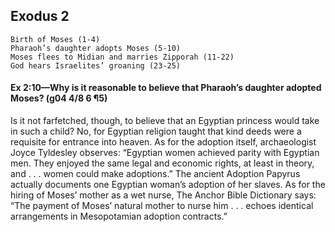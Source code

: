 ## Exodus 2

```
Birth of Moses (1-4)
Pharaoh’s daughter adopts Moses (5-10)
Moses flees to Midian and marries Zipporah (11-22)
God hears Israelites’ groaning (23-25)
```

#### Ex 2:10​—Why is it reasonable to believe that Pharaoh’s daughter adopted Moses? (g04 4/8 6 ¶5)

Is it not farfetched, though, to believe that an Egyptian princess would take in such a child? No, for Egyptian religion taught that kind deeds were a requisite for entrance into heaven. As for the adoption itself, archaeologist Joyce Tyldesley observes: “Egyptian women achieved parity with Egyptian men. They enjoyed the same legal and economic rights, at least in theory, and . . . women could make adoptions.” The ancient Adoption Papyrus actually documents one Egyptian woman’s adoption of her slaves. As for the hiring of Moses’ mother as a wet nurse, The Anchor Bible Dictionary says: “The payment of Moses’ natural mother to nurse him . . . echoes identical arrangements in Mesopotamian adoption contracts.”
